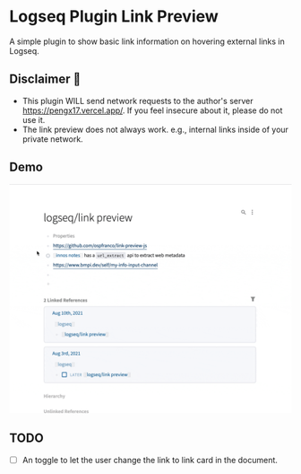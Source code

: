 # Logseq Plugin Link Preview

A simple plugin to show basic link information on hovering external links in Logseq.

## Disclaimer 🚨

- This plugin WILL send network requests to the author's server https://pengx17.vercel.app/. If you feel insecure about it, please do not use it.
- The link preview does not always work. e.g., internal links inside of your private network.

## Demo

![](./demo.gif)

## TODO

- [ ] An toggle to let the user change the link to link card in the document.
